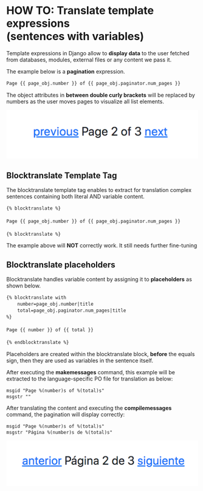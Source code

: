 # HOW TO: Translate template expressions</br>(sentences with variables)

Template expressions in Django allow to **display data** to the user fetched from databases, modules, external files or any content we pass it.

The example below is a **pagination** expression.
``` HTML
Page {{ page_obj.number }} of {{ page_obj.paginator.num_pages }}
```
The object attributes in **between double curly brackets** will be replaced by numbers as the user moves pages to visualize all list elements. 

<img src="/assets/images/pagination_en.png">

## Blocktranslate Template Tag
The blocktranslate template tag enables to extract for translation complex sentences containing both literal AND variable content.
``` HTML
{% blocktranslate %}

Page {{ page_obj.number }} of {{ page_obj.paginator.num_pages }}

{% blocktranslate %}
```
The example above will **NOT** correctly work.
It still needs further fine-tuning

## Blocktranslate placeholders

Blocktranslate handles variable content by assigning it to **placeholders** as shown below.
``` HTML
{% blocktranslate with
	number=page_obj.number|title
	total=page_obj.paginator.num_pages|title
%}

Page {{ number }} of {{ total }}

{% endblocktranslate %}
```
Placeholders are created within the blocktranslate block, **before** the equals sign, then they are used as variables in the sentence itself.

After executing the **makemessages** command, this example will be extracted to the language-specific PO file for translation as below:

``` PO
msgid "Page %(number)s of %(total)s"
msgstr ""
```

After translating the content and executing the **compilemessages** command, the pagination will display correctly:
``` PO
msgid "Page %(number)s of %(total)s"
msgstr "Página %(number)s de %(total)s"
```
<img src="/assets/images/pagination_es.png">
